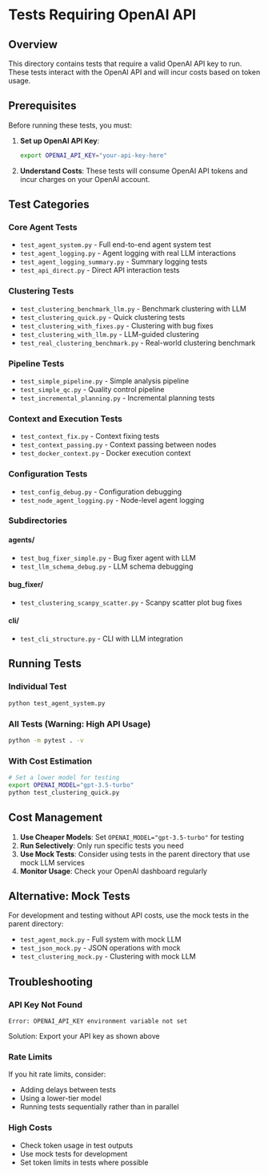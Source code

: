 # Tests Requiring OpenAI API

## Overview

This directory contains tests that require a valid OpenAI API key to run. These tests interact with the OpenAI API and will incur costs based on token usage.

## Prerequisites

Before running these tests, you must:

1. **Set up OpenAI API Key**:
   ```bash
   export OPENAI_API_KEY="your-api-key-here"
   ```

2. **Understand Costs**: These tests will consume OpenAI API tokens and incur charges on your OpenAI account.

## Test Categories

### Core Agent Tests
- `test_agent_system.py` - Full end-to-end agent system test
- `test_agent_logging.py` - Agent logging with real LLM interactions
- `test_agent_logging_summary.py` - Summary logging tests
- `test_api_direct.py` - Direct API interaction tests

### Clustering Tests
- `test_clustering_benchmark_llm.py` - Benchmark clustering with LLM
- `test_clustering_quick.py` - Quick clustering tests
- `test_clustering_with_fixes.py` - Clustering with bug fixes
- `test_clustering_with_llm.py` - LLM-guided clustering
- `test_real_clustering_benchmark.py` - Real-world clustering benchmark

### Pipeline Tests
- `test_simple_pipeline.py` - Simple analysis pipeline
- `test_simple_qc.py` - Quality control pipeline
- `test_incremental_planning.py` - Incremental planning tests

### Context and Execution Tests
- `test_context_fix.py` - Context fixing tests
- `test_context_passing.py` - Context passing between nodes
- `test_docker_context.py` - Docker execution context

### Configuration Tests
- `test_config_debug.py` - Configuration debugging
- `test_node_agent_logging.py` - Node-level agent logging

### Subdirectories

#### agents/
- `test_bug_fixer_simple.py` - Bug fixer agent with LLM
- `test_llm_schema_debug.py` - LLM schema debugging

#### bug_fixer/
- `test_clustering_scanpy_scatter.py` - Scanpy scatter plot bug fixes

#### cli/
- `test_cli_structure.py` - CLI with LLM integration

## Running Tests

### Individual Test
```bash
python test_agent_system.py
```

### All Tests (Warning: High API Usage)
```bash
python -m pytest . -v
```

### With Cost Estimation
```bash
# Set a lower model for testing
export OPENAI_MODEL="gpt-3.5-turbo"
python test_clustering_quick.py
```

## Cost Management

1. **Use Cheaper Models**: Set `OPENAI_MODEL="gpt-3.5-turbo"` for testing
2. **Run Selectively**: Only run specific tests you need
3. **Use Mock Tests**: Consider using tests in the parent directory that use mock LLM services
4. **Monitor Usage**: Check your OpenAI dashboard regularly

## Alternative: Mock Tests

For development and testing without API costs, use the mock tests in the parent directory:
- `test_agent_mock.py` - Full system with mock LLM
- `test_json_mock.py` - JSON operations with mock
- `test_clustering_mock.py` - Clustering with mock LLM

## Troubleshooting

### API Key Not Found
```
Error: OPENAI_API_KEY environment variable not set
```
Solution: Export your API key as shown above

### Rate Limits
If you hit rate limits, consider:
- Adding delays between tests
- Using a lower-tier model
- Running tests sequentially rather than in parallel

### High Costs
- Check token usage in test outputs
- Use mock tests for development
- Set token limits in tests where possible